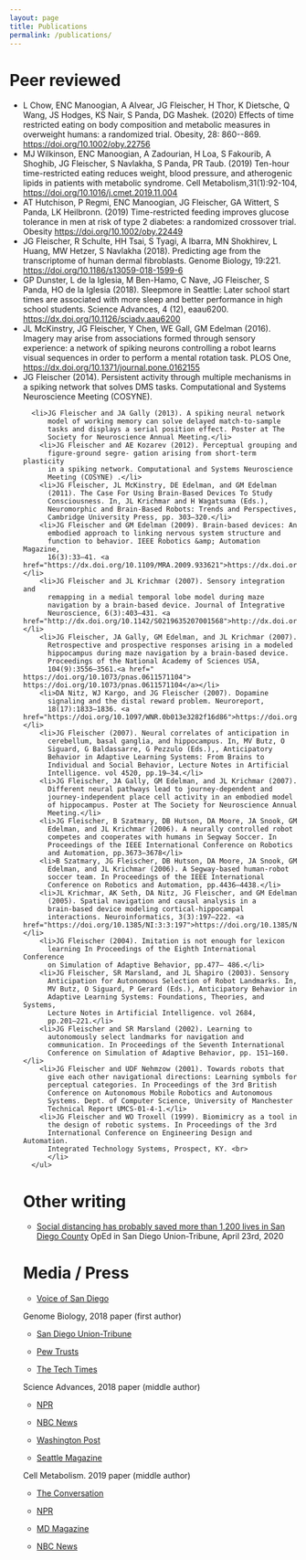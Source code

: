```yaml
---
layout: page
title: Publications
permalink: /publications/
---
```


# Peer reviewed
<ul>

<li> L Chow, ENC Manoogian, A Alvear, JG Fleischer, H Thor, K
Dietsche, Q Wang, JS Hodges, KS Nair, S Panda, DG Mashek. (2020)
Effects of time restricted eating on body composition and metabolic
measures in overweight humans: a randomized trial. Obesity, 28: 860--869. <a href="https://doi.org/10.1002/oby.22756" >https://doi.org/10.1002/oby.22756</a></li>
<li>MJ Wilkinson, ENC Manoogian, A Zadourian, H Loa, S Fakourib, A Shoghib, JG Fleischer, S Navlakha, S Panda, PR Taub. (2019) Ten-hour time-restricted eating reduces weight, blood pressure, and atherogenic lipids in patients with metabolic syndrome. Cell Metabolism,31(1):92-104, <a href="https://doi.org/10.\
1016/j.cmet.2019.11.004">https://doi.org/10.1016/j.cmet.2019.11.004</a></li>
<li>AT Hutchison, P Regmi, ENC Manoogian, JG Fleischer, GA
          Wittert, S Panda, LK Heilbronn. (2019) Time-restricted
          feeding improves glucose tolerance in men at risk of type 2
          diabetes: a randomized crossover trial. Obesity <a href="https://doi.org/10.1002/oby.22449">https://doi.org/10.1002/oby.22449</a></li>
<li>JG Fleischer, R Schulte, HH Tsai, S Tyagi, A Ibarra, MN
          Shokhirev, L Huang, MW Hetzer, S Navlakha (2018). Predicting
          age from the transcriptome of human dermal fibroblasts. Genome
          Biology, 19:221. <a href="https://doi.org/10.1186/s13059-018-1599-6">https://doi.org/10.1186/s13059-018-1599-6</a></li>
<li>GP Dunster, L de la Iglesia, M Ben-Hamo, C Nave, JG
          Fleischer, S Panda, HO de la Iglesia (2018). Sleepmore in
          Seattle: Later school start times are associated with more
          sleep and better performance in high school students. Science
          Advances, 4 (12), eaau6200.
          <a href="https://dx.doi.org/10.1126/sciadv.aau6200">https://dx.doi.org/10.1126/sciadv.aau6200</a></li>
<li>JL McKinstry, JG Fleischer, Y Chen, WE Gall, GM Edelman
          (2016). Imagery may arise from associations formed through
          sensory experience: a network of spiking neurons controlling a
          robot learns visual sequences in order to perform a mental
          rotation task. PLOS One,
          <a href="https://dx.doi.org/10.1371/journal.pone.0162155">https://dx.doi.org/10.1371/journal.pone.0162155</a></li>
        <li>JG Fleischer (2014). Persistent activity through multiple
          mechanisms in a spiking network that solves DMS tasks.
          Computational and Systems Neuroscience Meeting
		  (COSYNE).</li>
		  
      <li>JG Fleischer and JA Gally (2013). A spiking neural network
		  model of working memory can solve delayed match-to-sample
          tasks and displays a serial position effect. Poster at The
          Society for Neuroscience Annual Meeting.</li>
        <li>JG Fleischer and AE Kozarev (2012). Perceptual grouping and
          figure-ground segre- gation arising from short-term plasticity
          in a spiking network. Computational and Systems Neuroscience
          Meeting (COSYNE) .</li>
        <li>JG Fleischer, JL McKinstry, DE Edelman, and GM Edelman
          (2011). The Case For Using Brain-Based Devices To Study
          Consciousness. In, JL Krichmar and H Wagatsuma (Eds.),
          Neuromorphic and Brain-Based Robots: Trends and Perspectives,
          Cambridge University Press, pp. 303–320.</li>
        <li>JG Fleischer and GM Edelman (2009). Brain-based devices: An
          embodied approach to linking nervous system structure and
          function to behavior. IEEE Robotics &amp; Automation Magazine,
          16(3):33–41. <a href="https://dx.doi.org/10.1109/MRA.2009.933621">https://dx.doi.org/10.1109/MRA.2009.933621</a></li>
        <li>JG Fleischer and JL Krichmar (2007). Sensory integration and
          remapping in a medial temporal lobe model during maze
          navigation by a brain-based device. Journal of Integrative
          Neuroscience, 6(3):403–431. <a href="http://dx.doi.org/10.1142/S0219635207001568">http://dx.doi.org/10.1142/S0219635207001568</a></li>
        <li>JG Fleischer, JA Gally, GM Edelman, and JL Krichmar (2007).
          Retrospective and prospective responses arising in a modeled
          hippocampus during maze navigation by a brain-based device.
          Proceedings of the National Academy of Sciences USA,
          104(9):3556–3561.<a href=" https://doi.org/10.1073/pnas.0611571104"> https://doi.org/10.1073/pnas.0611571104</a></li>
        <li>DA Nitz, WJ Kargo, and JG Fleischer (2007). Dopamine
          signaling and the distal reward problem. Neuroreport,
          18(17):1833–1836. <a href="https://doi.org/10.1097/WNR.0b013e3282f16d86">https://doi.org/10.1097/WNR.0b013e3282f16d86</a></li>
        <li>JG Fleischer (2007). Neural correlates of anticipation in
          cerebellum, basal ganglia, and hippocampus. In, MV Butz, O
          Siguard, G Baldassarre, G Pezzulo (Eds.),, Anticipatory
          Behavior in Adaptive Learning Systems: From Brains to
          Individual and Social Behavior, Lecture Notes in Artificial
          Intelligence. vol 4520, pp.19–34.</li>
        <li>JG Fleischer, JA Gally, GM Edelman, and JL Krichmar (2007).
          Different neural pathways lead to journey-dependent and
          journey-independent place cell activity in an embodied model
          of hippocampus. Poster at The Society for Neuroscience Annual
          Meeting.</li>
        <li>JG Fleischer, B Szatmary, DB Hutson, DA Moore, JA Snook, GM
          Edelman, and JL Krichmar (2006). A neurally controlled robot
          competes and cooperates with humans in Segway Soccer. In
          Proceedings of the IEEE International Conference on Robotics
          and Automation, pp.3673–3678</li>
        <li>B Szatmary, JG Fleischer, DB Hutson, DA Moore, JA Snook, GM
          Edelman, and JL Krichmar (2006). A Segway-based human-robot
          soccer team. In Proceedings of the IEEE International
          Conference on Robotics and Automation, pp.4436–4438.</li>
        <li>JL Krichmar, AK Seth, DA Nitz, JG Fleischer, and GM Edelman
          (2005). Spatial navigation and causal analysis in a
          brain-based device modeling cortical-hippocampal
          interactions. Neuroinformatics, 3(3):197–222. <a href="https://doi.org/10.1385/NI:3:3:197">https://doi.org/10.1385/NI:3:3:197</a></li>
        <li>JG Fleischer (2004). Imitation is not enough for lexicon
          learning In Proceedings of the Eighth International Conference
          on Simulation of Adaptive Behavior, pp.477– 486.</li>
        <li>JG Fleischer, SR Marsland, and JL Shapiro (2003). Sensory
          Anticipation for Autonomous Selection of Robot Landmarks. In,
          MV Butz, O Siguard, P Gerard (Eds.), Anticipatory Behavior in
          Adaptive Learning Systems: Foundations, Theories, and Systems,
          Lecture Notes in Artificial Intelligence. vol 2684,
          pp.201–221.</li>
        <li>JG Fleischer and SR Marsland (2002). Learning to
          autonomously select landmarks for navigation and
          communication. In Proceedings of the Seventh International
          Conference on Simulation of Adaptive Behavior, pp. 151–160.</li>
        <li>JG Fleischer and UDF Nehmzow (2001). Towards robots that
          give each other navigational directions: Learning symbols for
          perceptual categories. In Proceedings of the 3rd British
          Conference on Autonomous Mobile Robotics and Autonomous
          Systems. Dept. of Computer Science, University of Manchester
          Technical Report UMCS-01-4-1.</li>
        <li>JG Fleischer and WO Troxell (1999). Biomimicry as a tool in
          the design of robotic systems. In Proceedings of the 3rd
          International Conference on Engineering Design and Automation.
          Integrated Technology Systems, Prospect, KY. <br>
          </li>
	  </ul>

# Other writing

- [Social distancing has probably saved more than 1,200 lives in San Diego County](https://www.sandiegouniontribune.com/opinion/story/2020-04-23/) OpEd in San Diego Union-Tribune, April 23rd, 2020

# Media / Press

- [Voice of San Diego](https://www.voiceofsandiego.org/people/smart-talk-on-the-intelligence-explosion/)

Genome Biology, 2018 paper (first author)
- [San Diego Union-Tribune](https://www.sandiegouniontribune.com/business/biotech/sd-me-salk-genetic-signs-aging-detected-20181224-story.html)

- [Pew Trusts](https://www.pewtrusts.org/en/research-and-analysis/articles/2019/02/08/clues-to-your-biological-age-may-be-only-skin-deep)

- [The Tech Times](https://www.techtimes.com/articles/236653/20181221/ai-can-predict-which-people-will-age-better-than-others.htm)

Science Advances, 2018 paper (middle author)
- [NPR]([https://www.npr.org/sections/health-shots/2018/12/12/676118782/sleepless-no-more-in-seattle-later-school-start-time-pays-off-for-teens)

- [NBC News](https://www.nbcnews.com/health/health-news/more-sleep-seattle-later-school-start-helps-kids-get-zzz-n947231)

- [Washington Post](https://www.washingtonpost.com/national/health-science/at-these-schools-later-start-times-get-an-a-plus-for-youths-needing-more-sleep/2019/02/08/e1e6a23c-23ef-11e9-81fd-b7b05d5bed90_story.html)

- [Seattle Magazine](http://www.seattlemag.com/article/why-we-really-are-sleepless-seattle)

Cell Metabolism. 2019 paper (middle author)
- [The Conversation](https://theconversation.com/limited-eating-times-could-be-a-new-way-to-fight-obesity-and-diabetes-127154)

- [NPR](https://www.npr.org/sections/thesalt/2019/12/08/785142534/eat-for-10-hours-fast-for-14-this-daily-habit-prompts-weight-loss-study-finds)

- [MD Magazine](https://www.mdmag.com/medical-news/time-restricted-diet-metabolic-syndrome-pilot-study])

- [NBC News](https://www.youtube.com/watch?v=NYTH6bztKnk&feature=emb_logo)




